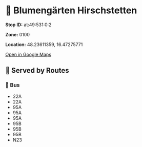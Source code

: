 # 🚉 Blumengärten Hirschstetten


**Stop ID:** at:49:531:0:2

**Zone:** 0100

**Location:** 48.23611359, 16.47275771

[Open in Google Maps](https://www.google.com/maps?q=48.23611359,16.47275771)

## 🚆 Served by Routes

### 🚌 Bus
- 22A
- 22A
- 95A
- 95A
- 95A
- 95B
- 95B
- 95B
- N23